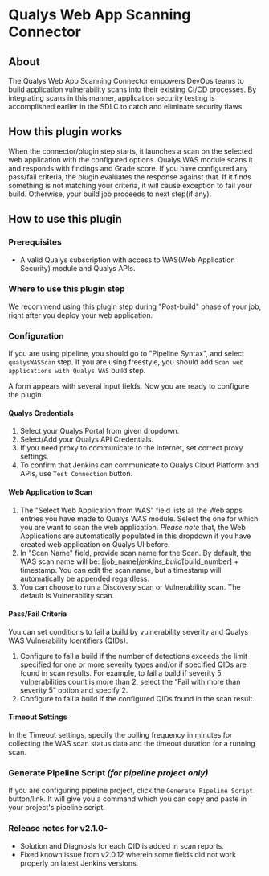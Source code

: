 # Qualys Web App Scanning Connector

## About

The Qualys Web App Scanning Connector empowers DevOps teams to build application vulnerability scans into their existing CI/CD processes. By integrating scans in this manner, application security testing is accomplished earlier in the SDLC to catch and eliminate security flaws.

## How this plugin works

When the connector/plugin step starts, it launches a scan on the selected web application with the configured options. Qualys WAS module scans it and responds with findings and Grade score. If you have configured any pass/fail criteria, the plugin evaluates the response against that. If it finds something is not matching your criteria, it will cause exception to fail your build. Otherwise, your build job proceeds to next step(if any).  

## How to use this plugin

### Prerequisites

* A valid Qualys subscription with access to WAS(Web Application Security) module and Qualys APIs.


### Where to use this plugin step

We recommend using this plugin step during "Post-build" phase of your job, right after you deploy your web application. 

### Configuration

If you are using pipeline, you should go to "Pipeline Syntax", and select `qualysWASScan` step.
If you are using freestyle, you should add `Scan web applications with Qualys WAS` build step.

A form appears with several input fields. Now you are ready to configure the plugin. 

#### Qualys Credentials

1. Select your Qualys Portal from given dropdown. 
2. Select/Add your Qualys API Credentials.
3. If you need proxy to communicate to the Internet, set correct proxy settings. 
4. To confirm that Jenkins can communicate to Qualys Cloud Platform and APIs, use `Test Connection` button.

#### Web Application to Scan

1. The "Select Web Application from WAS" field lists all the Web apps entries you have made to Qualys WAS module. Select the one for which you are want to scan the web application. *Please note* that, the Web Applications are automatically populated in this dropdown if you have created web application on Qualys UI before. 
2. In "Scan Name" field, provide scan name for the Scan. By default, the WAS scan name will be: [job_name]_jenkins_build_[build_number] + timestamp. You can edit the scan name, but a timestamp will automatically be appended regardless.
3. You can choose to run a Discovery scan or Vulnerability scan. The default is Vulnerability scan.

#### Pass/Fail Criteria

You can set conditions to fail a build by vulnerability severity and Qualys WAS Vulnerability Identifiers (QIDs).

1. Configure to fail a build if the number of detections exceeds the limit specified for one or more severity types and/or if specified QIDs are found in scan results. For example, to fail a build if severity 5 vulnerabilities count is more than 2, select the “Fail with more than severity 5” option and specify 2. 
2. Configure to fail a build if the configured QIDs found in the scan result.

#### Timeout Settings

In the Timeout settings, specify the polling frequency in minutes for collecting the WAS scan status data and the timeout duration for a running scan.

### Generate Pipeline Script *(for pipeline project only)*

If you are configuring pipeline project, click the `Generate Pipeline Script` button/link. It will give you a command which you can copy and paste in your project's pipeline script. 

### Release notes for v2.1.0-
* Solution and Diagnosis for each QID is added in scan reports.
* Fixed known issue from v2.0.12 wherein some fields did not work properly on latest Jenkins versions.
